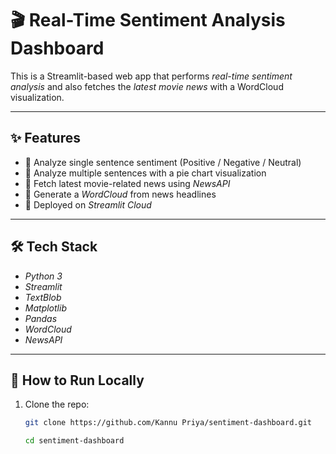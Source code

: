 # 🎬 Real-Time Sentiment Analysis Dashboard

This is a Streamlit-based web app that performs *real-time sentiment analysis* and also fetches the *latest movie news* with a WordCloud visualization.

---

## ✨ Features
- 🔹 Analyze single sentence sentiment (Positive / Negative / Neutral)  
- 🔹 Analyze multiple sentences with a pie chart visualization  
- 🔹 Fetch latest movie-related news using *NewsAPI*  
- 🔹 Generate a *WordCloud* from news headlines  
- 🔹 Deployed on *Streamlit Cloud*

---

## 🛠 Tech Stack
- *Python 3*
- *Streamlit*
- *TextBlob*
- *Matplotlib*
- *Pandas*
- *WordCloud*
- *NewsAPI*

---

## 🚀 How to Run Locally
1. Clone the repo:
   ```bash
   git clone https://github.com/Kannu Priya/sentiment-dashboard.git

   cd sentiment-dashboard

